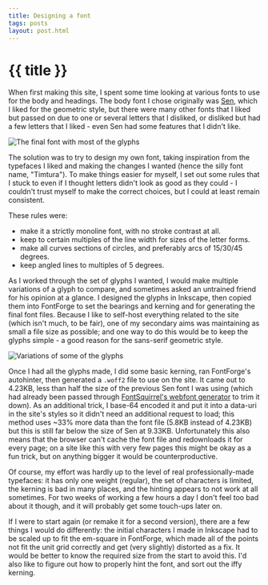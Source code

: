 ```yaml
---
title: Designing a font
tags: posts
layout: post.html
---
```

# {{ title }}

When first making this site, I spent some time looking at various fonts to use for
the body and headings.
The body font I chose originally was [Sen](https://fonts.google.com/specimen/Sen),
which I liked for the geometric style, but there were many other fonts that I liked
but passed on due to one or several letters that I disliked, or disliked but had a
few letters that I liked - even Sen had some features that I didn't like.

![The final font with most of the glyphs](/assets/font-sample.png)

The solution was to try to design my own font, taking inspiration from the typefaces
I liked and making the changes I wanted (hence the silly font name, "Timtura").
To make things easier for myself, I set out some rules that I stuck to even if I
thought letters didn't look as good as they could - I couldn't trust myself to make
the correct choices, but I could at least remain consistent.

These rules were:
- make it a strictly monoline font, with no stroke contrast at all.
- keep to certain multiples of the line width for sizes of the letter forms.
- make all curves sections of circles, and preferably arcs of 15/30/45 degrees.
- keep angled lines to multiples of 5 degrees.

As I worked through the set of glyphs I wanted, I would make multiple variations
of a glyph to compare, and sometimes asked an untrained friend for his opinion at a
glance. I designed the glyphs in Inkscape, then copied them into FontForge to set the
bearings and kerning and for generating the final font files. Because I like to self-host
everything related to the site (which isn't much, to be fair), one of my secondary
aims was maintaining as small a file size as possible; and one way to do this would be
to keep the glyphs simple - a good reason for the sans-serif geometric style.

![Variations of some of the glyphs](/assets/letter-variations.png)

Once I had all the glyphs made, I did some basic kerning, ran FontForge's autohinter,
then generated a `.woff2` file to use on the site. It came out to 4.23KB, less than half
the size of the previous Sen font I was using (which had already been passed through
[FontSquirrel's webfont generator](https://www.fontsquirrel.com/tools/webfont-generator)
to trim it down). As an additional trick, I base-64 encoded it and put it into a data-uri
in the site's styles so it didn't need an additional request to load; this method uses
~33% more data than the font file (5.8KB instead of 4.23KB) but this is still far below
the size of Sen at 9.33KB. Unfortunately this also means that the browser can't cache the
font file and redownloads it for every page; on a site like this with very few pages this
might be okay as a fun trick, but on anything bigger it would be counterproductive.

Of course, my effort was hardly up to the level of real professionally-made typefaces:
it has only one weight (regular), the set of characters is limited, the kerning is bad
in many places, and the hinting appears to not work at all sometimes. For two weeks of
working a few hours a day I don't feel too bad about it though, and it will probably
get some touch-ups later on.

If I were to start again (or remake it for a second version), there are a few things
I would do differently: the initial characters I made in Inkscape had to be scaled
up to fit the em-square in FontForge, which made all of the points not fit the unit
grid correctly and get (very slightly) distorted as a fix. It would be better to
know the required size from the start to avoid this. I'd also like to figure out how
to properly hint the font, and sort out the iffy kerning.